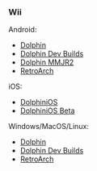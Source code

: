 ### Wii

Android:
- [Dolphin](https://dolphin-emu.org/download/)
- [Dolphin Dev Builds](https://dolphin-emu.org/download/#download-dev)
- [Dolphin MMJR2](https://github.com/Medard22/Dolphin-MMJR2-VBI/releases)
- [RetroArch](https://www.retroarch.com/?page=platforms)

iOS:
- [DolphiniOS](https://dolphinios.oatmealdome.me/download)
- [DolphiniOS Beta](https://dolphinios.oatmealdome.me/beta)

Windows/MacOS/Linux:
- [Dolphin](https://dolphin-emu.org/download/)
- [Dolphin Dev Builds](https://dolphin-emu.org/download/#download-dev)
- [RetroArch](https://www.retroarch.com/?page=platforms)

